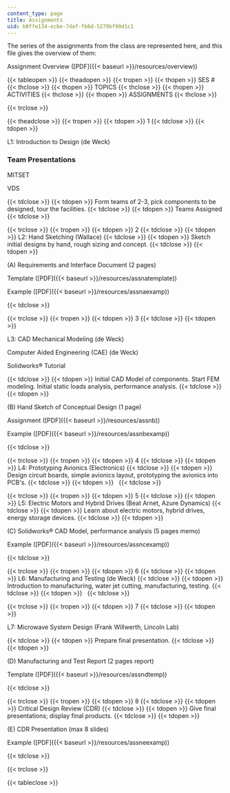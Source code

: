 ```yaml
---
content_type: page
title: Assignments
uid: b0ffe134-ecbe-7daf-fb6d-5279bf90d1c1
---
```


The series of the assignments from the class are represented here, and this file gives the overview of them:

Assignment Overview ([PDF]({{< baseurl >}}/resources/overview))

{{< tableopen >}}
{{< theadopen >}}
{{< tropen >}}
{{< thopen >}}
SES #
{{< thclose >}}
{{< thopen >}}
TOPICS
{{< thclose >}}
{{< thopen >}}
ACTIVITIES
{{< thclose >}}
{{< thopen >}}
ASSIGNMENTS
{{< thclose >}}

{{< trclose >}}

{{< theadclose >}}
{{< tropen >}}
{{< tdopen >}}
1
{{< tdclose >}}
{{< tdopen >}}


L1: Introduction to Design (de Weck)

### Team Presentations

MITSET

VDS


{{< tdclose >}}
{{< tdopen >}}
Form teams of 2-3, pick components to be designed, tour the facilities.
{{< tdclose >}}
{{< tdopen >}}
Teams Assigned
{{< tdclose >}}

{{< trclose >}}
{{< tropen >}}
{{< tdopen >}}
2
{{< tdclose >}}
{{< tdopen >}}
L2: Hand Sketching (Wallace)
{{< tdclose >}}
{{< tdopen >}}
Sketch initial designs by hand, rough sizing and concept.
{{< tdclose >}}
{{< tdopen >}}


(A) Requirements and Interface Document (2 pages)

Template ([PDF]({{< baseurl >}}/resources/assnatemplate))

Example ([PDF]({{< baseurl >}}/resources/assnaexamp))


{{< tdclose >}}

{{< trclose >}}
{{< tropen >}}
{{< tdopen >}}
3
{{< tdclose >}}
{{< tdopen >}}


L3: CAD Mechanical Modeling (de Weck)

Computer Aided Engineering (CAE) (de Weck)

Solidworks® Tutorial


{{< tdclose >}}
{{< tdopen >}}
Initial CAD Model of components. Start FEM modeling. Initial static loads analysis, performance analysis.
{{< tdclose >}}
{{< tdopen >}}


(B) Hand Sketch of Conceptual Design (1 page)

Assignment ([PDF]({{< baseurl >}}/resources/assnb))

Example ([PDF]({{< baseurl >}}/resources/assnbexamp))


{{< tdclose >}}

{{< trclose >}}
{{< tropen >}}
{{< tdopen >}}
4
{{< tdclose >}}
{{< tdopen >}}
L4: Prototyping Avionics (Electronics)
{{< tdclose >}}
{{< tdopen >}}
Design circuit boards, simple avionics layout, prototyping the avionics into PCB's.
{{< tdclose >}}
{{< tdopen >}}
 
{{< tdclose >}}

{{< trclose >}}
{{< tropen >}}
{{< tdopen >}}
5
{{< tdclose >}}
{{< tdopen >}}
L5: Electric Motors and Hybrid Drives (Beat Arnet, Azure Dynamics)
{{< tdclose >}}
{{< tdopen >}}
Learn about electric motors, hybrid drives, energy storage devices.
{{< tdclose >}}
{{< tdopen >}}


(C) Solidworks® CAD Model, performance analysis (5 pages memo)

Example ([PDF]({{< baseurl >}}/resources/assncexamp))


{{< tdclose >}}

{{< trclose >}}
{{< tropen >}}
{{< tdopen >}}
6
{{< tdclose >}}
{{< tdopen >}}
L6: Manufacturing and Testing (de Weck)
{{< tdclose >}}
{{< tdopen >}}
Introduction to manufacturing, water jet cutting, manufacturing, testing.
{{< tdclose >}}
{{< tdopen >}}
 
{{< tdclose >}}

{{< trclose >}}
{{< tropen >}}
{{< tdopen >}}
7
{{< tdclose >}}
{{< tdopen >}}


L7: Microwave System Design (Frank Willwerth, Lincoln Lab)


{{< tdclose >}}
{{< tdopen >}}
Prepare final presentation.
{{< tdclose >}}
{{< tdopen >}}


(D) Manufacturing and Test Report (2 pages report)

Template ([PDF]({{< baseurl >}}/resources/assndtemp))


{{< tdclose >}}

{{< trclose >}}
{{< tropen >}}
{{< tdopen >}}
8
{{< tdclose >}}
{{< tdopen >}}
Critical Design Review (CDR)
{{< tdclose >}}
{{< tdopen >}}
Give final presentations; display final products.
{{< tdclose >}}
{{< tdopen >}}


(E) CDR Presentation (max 8 slides)

Example ([PDF]({{< baseurl >}}/resources/assneexamp))


{{< tdclose >}}

{{< trclose >}}

{{< tableclose >}}